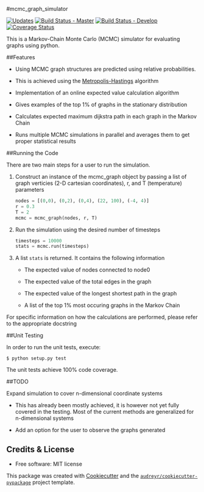#mcmc_graph_simulator

[![Updates](https://pyup.io/repos/github/arosenstein/mcmc_graph_simulator/shield.svg)](https://pyup.io/repos/github/arosenstein/mcmc_graph_simulator/)
[![Build Status - Master](https://travis-ci.org/arosenstein/mcmc_graph_simulator.svg?branch=master)](https://travis-ci.org/arosenstein/mcmc_graph_simulator)
[![Build Status - Develop](https://travis-ci.org/arosenstein/mcmc_graph_simulator.svg?branch=develop)](https://travis-ci.org/arosenstein/mcmc_graph_simulator)
[![Coverage Status](https://coveralls.io/repos/github/arosenstein/mcmc_graph_simulator/badge.svg?branch=master)](https://coveralls.io/github/arosenstein/mcmc_graph_simulator?branch=master)


This is a Markov-Chain Monte Carlo (MCMC) simulator for evaluating graphs using python.


##Features

* Using MCMC graph structures are predicted using relative probabilities.

* This is achieved using the [Metropolis-Hastings](https://en.wikipedia.org/wiki/Metropolis–Hastings_algorithm) algorithm

* Implementation of an online expected value calculation algorithm

* Gives examples of the top 1% of graphs in the stationary distribution

* Calculates expected maximum dijkstra path in each graph in the Markov Chain

* Runs multiple MCMC simulations in parallel and averages them to get proper statistical results

##Running the Code

There are two main steps for a user to run the simulation.

1. Construct an instance of the mcmc_graph object by passing a list of graph verticies (2-D cartesian coordinates), r, and T (temperature) parameters
    
    ```python
    nodes = [(0,0), (0,2), (0,4), (22, 100), (-4, 4)]
    r = 0.3
    T = 2
    mcmc = mcmc_graph(nodes, r, T)
    ```

2. Run the simulation using the desired number of timesteps

	```python
	timesteps = 10000
	stats = mcmc.run(timesteps)
	```

3. A list `stats` is returned. It contains the following information

	* The expected value of nodes connected to node0

	* The expected value of the total edges in the graph

	* The expected value of the longest shortest path in the graph

	* A list of the  top 1% most occuring graphs in the Markov Chain

For specific information on how the calculations are performed, please refer to the appropriate docstring

##Unit Testing

In order to run the unit tests, execute:
	
	$ python setup.py test

The unit tests achieve 100% code coverage.

##TODO

Expand simulation to cover n-dimensional coordinate systems

* This has already been mostly achieved, it is however not yet fully covered in the testing. Most of the current methods are generalized for n-dimensional systems

* Add an option for the user to observe the graphs generated

Credits & License
---------

* Free software: MIT license


This package was created with [Cookiecutter](https://github.com/audreyr/cookiecutter-pypackage) and the [`audreyr/cookiecutter-pypackage`](https://github.com/audreyr/cookiecutter-pypackage) project template.

